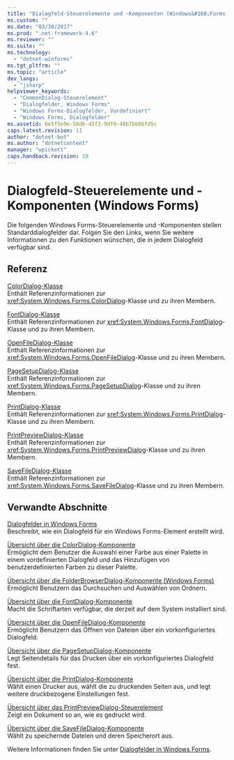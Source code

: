 ```yaml
---
title: "Dialogfeld-Steuerelemente und -Komponenten (Windows&#160;Forms) | Microsoft Docs"
ms.custom: ""
ms.date: "03/30/2017"
ms.prod: ".net-framework-4.6"
ms.reviewer: ""
ms.suite: ""
ms.technology: 
  - "dotnet-winforms"
ms.tgt_pltfrm: ""
ms.topic: "article"
dev_langs: 
  - "jsharp"
helpviewer_keywords: 
  - "CommonDialog-Steuerelement"
  - "Dialogfelder, Windows Forms"
  - "Windows Forms-Dialogfelder, Vordefiniert"
  - "Windows Forms, Dialogfelder"
ms.assetid: 6e5f5e9e-58d6-45f3-9df0-48b7bb6bfd5c
caps.latest.revision: 11
author: "dotnet-bot"
ms.author: "dotnetcontent"
manager: "wpickett"
caps.handback.revision: 10
---
```

# Dialogfeld-Steuerelemente und -Komponenten (Windows&#160;Forms)
Die folgenden Windows Forms\-Steuerelemente und \-Komponenten stellen Standarddialogfelder dar.  Folgen Sie den Links, wenn Sie weitere Informationen zu den Funktionen wünschen, die in jedem Dialogfeld verfügbar sind.  
  
## Referenz  
 [ColorDialog\-Klasse](frlrfSystemWindowsFormsColorDialogClassTopic)  
 Enthält Referenzinformationen zur <xref:System.Windows.Forms.ColorDialog>\-Klasse und zu ihren Membern.  
  
 [FontDialog\-Klasse](frlrfSystemWindowsFormsFontDialogClassTopic)  
 Enthält Referenzinformationen zur <xref:System.Windows.Forms.FontDialog>\-Klasse und zu ihren Membern.  
  
 [OpenFileDialog\-Klasse](frlrfSystemWindowsFormsOpenFileDialogClassTopic)  
 Enthält Referenzinformationen zur <xref:System.Windows.Forms.OpenFileDialog>\-Klasse und zu ihren Membern.  
  
 [PageSetupDialog\-Klasse](frlrfSystemWindowsFormsPageSetupDialogClassTopic)  
 Enthält Referenzinformationen zur <xref:System.Windows.Forms.PageSetupDialog>\-Klasse und zu ihren Membern.  
  
 [PrintDialog\-Klasse](frlrfSystemWindowsFormsPrintDialogClassTopic)  
 Enthält Referenzinformationen zur <xref:System.Windows.Forms.PrintDialog>\-Klasse und zu ihren Membern.  
  
 [PrintPreviewDialog\-Klasse](frlrfSystemWindowsFormsPrintPreviewDialogClassTopic)  
 Enthält Referenzinformationen zur <xref:System.Windows.Forms.PrintPreviewDialog>\-Klasse und zu ihren Membern.  
  
 [SaveFileDialog\-Klasse](frlrfSystemWindowsFormsSaveFileDialogClassTopic)  
 Enthält Referenzinformationen zur <xref:System.Windows.Forms.SaveFileDialog>\-Klasse und zu ihren Membern.  
  
## Verwandte Abschnitte  
 [Dialogfelder in Windows Forms](../../../../docs/framework/winforms/dialog-boxes-in-windows-forms.md)  
 Beschreibt, wie ein Dialogfeld für ein Windows Forms\-Element erstellt wird.  
  
 [Übersicht über die ColorDialog\-Komponente](../../../../docs/framework/winforms/controls/colordialog-component-overview-windows-forms.md)  
 Ermöglicht dem Benutzer die Auswahl einer Farbe aus einer Palette in einem vordefinierten Dialogfeld und das Hinzufügen von benutzerdefinierten Farben zu dieser Palette.  
  
 [Übersicht über die FolderBrowserDialog\-Komponente \(Windows Forms\)](../../../../docs/framework/winforms/controls/folderbrowserdialog-component-overview-windows-forms.md)  
 Ermöglicht Benutzern das Durchsuchen und Auswählen von Ordnern.  
  
 [Übersicht über die FontDialog\-Komponente](../../../../docs/framework/winforms/controls/fontdialog-component-overview-windows-forms.md)  
 Macht die Schriftarten verfügbar, die derzeit auf dem System installiert sind.  
  
 [Übersicht über die OpenFileDialog\-Komponente](../../../../docs/framework/winforms/controls/openfiledialog-component-overview-windows-forms.md)  
 Ermöglicht Benutzern das Öffnen von Dateien über ein vorkonfiguriertes Dialogfeld.  
  
 [Übersicht über die PageSetupDialog\-Komponente](../../../../docs/framework/winforms/controls/pagesetupdialog-component-overview-windows-forms.md)  
 Legt Seitendetails für das Drucken über ein vorkonfiguriertes Dialogfeld fest.  
  
 [Übersicht über die PrintDialog\-Komponente](../../../../docs/framework/winforms/controls/printdialog-component-overview-windows-forms.md)  
 Wählt einen Drucker aus, wählt die zu druckenden Seiten aus, und legt weitere druckbezogene Einstellungen fest.  
  
 [Übersicht über das PrintPreviewDialog\-Steuerelement](../../../../docs/framework/winforms/controls/printpreviewdialog-control-overview-windows-forms.md)  
 Zeigt ein Dokument so an, wie es gedruckt wird.  
  
 [Übersicht über die SaveFileDialog\-Komponente](../../../../docs/framework/winforms/controls/savefiledialog-component-overview-windows-forms.md)  
 Wählt zu speichernde Dateien und deren Speicherort aus.  
  
 Weitere Informationen finden Sie unter [Dialogfelder in Windows Forms](http://msdn.microsoft.com/library/2chz8edb%20\(v=vs.110\)).